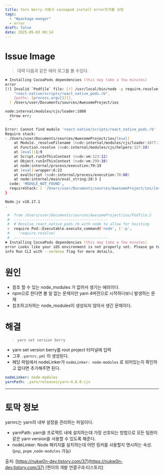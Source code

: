 ```yaml
---
title: Yarn berry 사용시 cocoapod install error트러블 슈팅
tags:
  - "#package-manger"
  - error
draft: false
date: 2025-05-03 00:14
---
```


# Issue Image

> 대략 다음과 같은 에러 로그를 볼 수있다.

```zsh
✖ Installing CocoaPods dependencies (this may take a few minutes)
error
[!] Invalid `Podfile` file: [!] /usr/local/bin/node -p require.resolve(
    "react-native/scripts/react_native_pods.rb",
    {paths: [process.argv[1]]},
  ) /Users/user/Documents/sources/AwesomeProject/ios

node:internal/modules/cjs/loader:1080
  throw err;
  ^

Error: Cannot find module 'react-native/scripts/react_native_pods.rb'
Require stack:
- /Users/user/Documents/sources/AwesomeProject/ios/[eval]
    at Module._resolveFilename (node:internal/modules/cjs/loader:1077:15)
    at Function.resolve (node:internal/modules/cjs/helpers:127:19)
    at [eval]:1:9
    at Script.runInThisContext (node:vm:123:12)
    at Object.runInThisContext (node:vm:299:38)
    at node:internal/process/execution:79:19
    at [eval]-wrapper:6:22
    at evalScript (node:internal/process/execution:78:60)
    at node:internal/main/eval_string:28:3 {
  code: 'MODULE_NOT_FOUND',
  requireStack: [ '/Users/user/Documents/sources/AwesomeProject/ios/[eval]' ]
}

Node.js v18.17.1
.

 #  from /Users/user/Documents/sources/AwesomeProject/ios/Podfile:2
 #  -------------------------------------------
 #  # Resolve react_native_pods.rb with node to allow for hoisting
 >  require Pod::Executable.execute_command('node', ['-p',
 #    'require.resolve(
 #  -------------------------------------------
✖ Installing CocoaPods dependencies (this may take a few minutes)
error Looks like your iOS environment is not properly set. Please go to https://reactnative.dev/docs/environment-setup?os=macos&platform=android and follow the React Native CLI QuickStart guide for macOS and iOS.
info Run CLI with --verbose flag for more details.
```

# 원인

- 참조 할 수 있는 node_modules 가 없어서 생기는 에러이다.
- npm으로 한다면 볼 일 없는 문제지만 yarn 4버전으로 시작하다보니 발생하는 문제
- 참조하고자하는 node_modules이 생성되지 않아서 생긴 문제이다.

# 해결

> `yarn set version berry`

- yarn set version berry를 root project 터미널에 입력
- 그후 `.yarnrc.yml` 이 생성된다.
- 해당 파일에서 nodeLinker가 `nodeLinker: node-modules` 로 되어있는지 확인하고 없다면 추가해주면 된다.

```yml
nodeLinker: node-modules
yarnPath: .yarn/releases/yarn-4.6.0.cjs
```

---

# 토막 정보

yarnrc는 yarn의 내부 설정을 관리하는 파일이다.

- yarnPath: yarn을 프로젝트 내에 설치하는데 가장 선호되는 방법으로 모든 팀원이 같은 yarn version을 사용할 수 있도록 해준다.
- nodeLinker: Node 패키지를 설치하는데 어떤 링커를 사용할지 명시하는 속성. (`pnp`, `pnpm` ,`node-modules` 가능)

출처: [https://nukw0n-dev.tistory.com/37](https://nukw0n-dev.tistory.com/37) [찐이의 개발 연결구과:티스토리]
